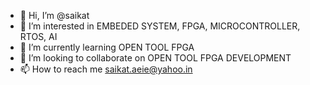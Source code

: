 - 👋 Hi, I’m @saikat
- 👀 I’m interested in EMBEDED SYSTEM, FPGA, MICROCONTROLLER, RTOS, AI 
- 🌱 I’m currently learning OPEN TOOL FPGA
- 💞️ I’m looking to collaborate on OPEN TOOL FPGA DEVELOPMENT
- 📫 How to reach me saikat.aeie@yahoo.in

<!---
saikataeie/saikataeie is a ✨ special ✨ repository because its `README.md` (this file) appears on your GitHub profile.
You can click the Preview link to take a look at your changes.
--->
